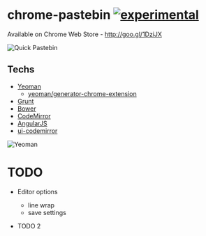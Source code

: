 chrome-pastebin [![experimental](http://hughsk.github.io/stability-badges/dist/experimental.svg)](http://github.com/hughsk/stability-badges)
====================
Available on Chrome Web Store - http://goo.gl/1DziJX


![Quick Pastebin](http://i.imgur.com/euSMWlJ.png)

Techs
-----
- [Yeoman](http://yeoman.io/)
  - [yeoman/generator-chrome-extension](https://github.com/yeoman/generator-chrome-extension)
- [Grunt](http://gruntjs.com/)
- [Bower](http://bower.io/)
- [CodeMirror](http://codemirror.net/)
- [AngularJS](http://angularjs.org/)
 - [ui-codemirror](https://github.com/angular-ui/ui-codemirror)


![Yeoman](https://raw.github.com/yeoman/yeoman.io/gh-pages/media/toolset.png)


TODO
====
- Editor options
  - line wrap
  - save settings

- TODO 2